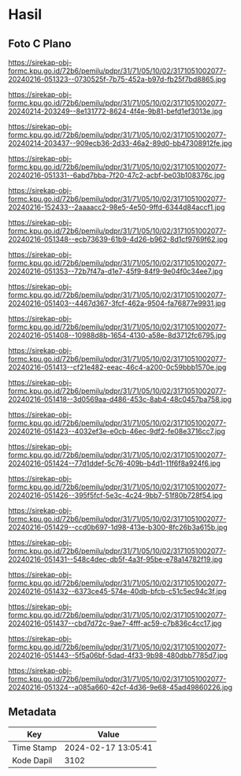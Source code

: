 # Hasil

## Foto C Plano

https://sirekap-obj-formc.kpu.go.id/72b6/pemilu/pdpr/31/71/05/10/02/3171051002077-20240216-051323--0730525f-7b75-452a-b97d-fb25f7bd8865.jpg

https://sirekap-obj-formc.kpu.go.id/72b6/pemilu/pdpr/31/71/05/10/02/3171051002077-20240214-203249--8e131772-8624-4f4e-9b81-befd1ef3013e.jpg

https://sirekap-obj-formc.kpu.go.id/72b6/pemilu/pdpr/31/71/05/10/02/3171051002077-20240214-203437--909ecb36-2d33-46a2-89d0-bb47308912fe.jpg

https://sirekap-obj-formc.kpu.go.id/72b6/pemilu/pdpr/31/71/05/10/02/3171051002077-20240216-051331--6abd7bba-7f20-47c2-acbf-be03b108376c.jpg

https://sirekap-obj-formc.kpu.go.id/72b6/pemilu/pdpr/31/71/05/10/02/3171051002077-20240216-152433--2aaaacc2-98e5-4e50-9ffd-6344d84accf1.jpg

https://sirekap-obj-formc.kpu.go.id/72b6/pemilu/pdpr/31/71/05/10/02/3171051002077-20240216-051348--ecb73639-61b9-4d26-b962-8d1cf9769f62.jpg

https://sirekap-obj-formc.kpu.go.id/72b6/pemilu/pdpr/31/71/05/10/02/3171051002077-20240216-051353--72b7f47a-d1e7-45f9-84f9-9e04f0c34ee7.jpg

https://sirekap-obj-formc.kpu.go.id/72b6/pemilu/pdpr/31/71/05/10/02/3171051002077-20240216-051403--4467d367-3fcf-462a-9504-fa76877e9931.jpg

https://sirekap-obj-formc.kpu.go.id/72b6/pemilu/pdpr/31/71/05/10/02/3171051002077-20240216-051408--10988d8b-1654-4130-a58e-8d3712fc6795.jpg

https://sirekap-obj-formc.kpu.go.id/72b6/pemilu/pdpr/31/71/05/10/02/3171051002077-20240216-051413--cf21e482-eeac-46c4-a200-0c59bbb1570e.jpg

https://sirekap-obj-formc.kpu.go.id/72b6/pemilu/pdpr/31/71/05/10/02/3171051002077-20240216-051418--3d0569aa-d486-453c-8ab4-48c0457ba758.jpg

https://sirekap-obj-formc.kpu.go.id/72b6/pemilu/pdpr/31/71/05/10/02/3171051002077-20240216-051423--4032ef3e-e0cb-46ec-9df2-fe08e3716cc7.jpg

https://sirekap-obj-formc.kpu.go.id/72b6/pemilu/pdpr/31/71/05/10/02/3171051002077-20240216-051424--77d1ddef-5c76-409b-b4d1-11f6f8a924f6.jpg

https://sirekap-obj-formc.kpu.go.id/72b6/pemilu/pdpr/31/71/05/10/02/3171051002077-20240216-051426--395f5fcf-5e3c-4c24-9bb7-51f80b728f54.jpg

https://sirekap-obj-formc.kpu.go.id/72b6/pemilu/pdpr/31/71/05/10/02/3171051002077-20240216-051429--ccd0b697-1d98-413e-b300-8fc26b3a615b.jpg

https://sirekap-obj-formc.kpu.go.id/72b6/pemilu/pdpr/31/71/05/10/02/3171051002077-20240216-051431--548c4dec-db5f-4a3f-95be-e78a14782f19.jpg

https://sirekap-obj-formc.kpu.go.id/72b6/pemilu/pdpr/31/71/05/10/02/3171051002077-20240216-051432--6373ce45-574e-40db-bfcb-c51c5ec94c3f.jpg

https://sirekap-obj-formc.kpu.go.id/72b6/pemilu/pdpr/31/71/05/10/02/3171051002077-20240216-051437--cbd7d72c-9ae7-4fff-ac59-c7b836c4cc17.jpg

https://sirekap-obj-formc.kpu.go.id/72b6/pemilu/pdpr/31/71/05/10/02/3171051002077-20240216-051443--5f5a06bf-5dad-4f33-9b98-480dbb7785d7.jpg

https://sirekap-obj-formc.kpu.go.id/72b6/pemilu/pdpr/31/71/05/10/02/3171051002077-20240216-051324--a085a660-42cf-4d36-9e68-45ad49860226.jpg


## Metadata

| Key        | Value               |
| ---------- | ------------------- |
| Time Stamp | 2024-02-17 13:05:41 |
| Kode Dapil | 3102                |



